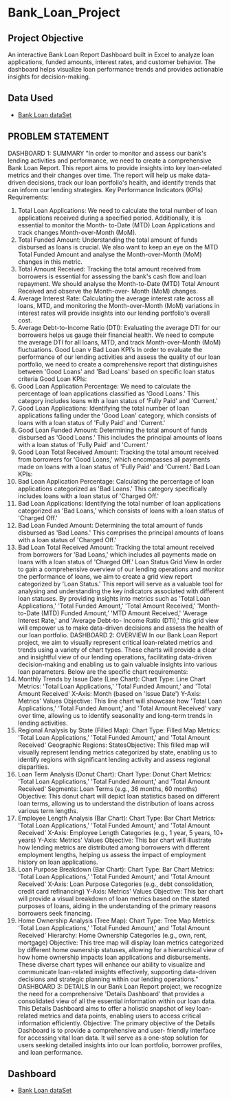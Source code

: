 # Bank_Loan_Project
## Project Objective
An interactive Bank Loan Report Dashboard built in Excel to analyze loan applications, funded amounts, interest rates, and customer behavior. The dashboard helps visualize loan performance trends and provides actionable insights for decision-making.
## Data Used
- <a href="https://github.com/aqsarehman530-commits/Bank_Loan_Project/blob/main/financial_loan%20(1).csv.xlsx">Bank Loan dataSet</a>
## PROBLEM STATEMENT
DASHBOARD 1: SUMMARY
&quot;In order to monitor and assess our bank&#39;s lending activities and performance, we need to
create a comprehensive Bank Loan Report. This report aims to provide insights into key
loan-related metrics and their changes over time. The report will help us make data-driven
decisions, track our loan portfolio&#39;s health, and identify trends that can inform our lending
strategies.
Key Performance Indicators (KPIs) Requirements:
1. Total Loan Applications: We need to calculate the total number of loan applications
received during a specified period. Additionally, it is essential to monitor the Month-
to-Date (MTD) Loan Applications and track changes Month-over-Month (MoM).
2. Total Funded Amount: Understanding the total amount of funds disbursed as loans
is crucial. We also want to keep an eye on the MTD Total Funded Amount and
analyse the Month-over-Month (MoM) changes in this metric.
3. Total Amount Received: Tracking the total amount received from borrowers is
essential for assessing the bank&#39;s cash flow and loan repayment. We should analyse
the Month-to-Date (MTD) Total Amount Received and observe the Month-over-
Month (MoM) changes.
4. Average Interest Rate: Calculating the average interest rate across all loans, MTD,
and monitoring the Month-over-Month (MoM) variations in interest rates will
provide insights into our lending portfolio&#39;s overall cost.
5. Average Debt-to-Income Ratio (DTI): Evaluating the average DTI for our borrowers
helps us gauge their financial health. We need to compute the average DTI for all
loans, MTD, and track Month-over-Month (MoM) fluctuations.
Good Loan v Bad Loan KPI’s
In order to evaluate the performance of our lending activities and assess the quality of our
loan portfolio, we need to create a comprehensive report that distinguishes between &#39;Good
Loans&#39; and &#39;Bad Loans&#39; based on specific loan status criteria
Good Loan KPIs:
1. Good Loan Application Percentage: We need to calculate the percentage of loan
applications classified as &#39;Good Loans.&#39; This category includes loans with a loan status
of &#39;Fully Paid&#39; and &#39;Current.&#39;
2. Good Loan Applications: Identifying the total number of loan applications falling
under the &#39;Good Loan&#39; category, which consists of loans with a loan status of &#39;Fully
Paid&#39; and &#39;Current.&#39;
3. Good Loan Funded Amount: Determining the total amount of funds disbursed as
&#39;Good Loans.&#39; This includes the principal amounts of loans with a loan status of &#39;Fully
Paid&#39; and &#39;Current.&#39;
4. Good Loan Total Received Amount: Tracking the total amount received from
borrowers for &#39;Good Loans,&#39; which encompasses all payments made on loans with a
loan status of &#39;Fully Paid&#39; and &#39;Current.&#39;
Bad Loan KPIs:
1. Bad Loan Application Percentage: Calculating the percentage of loan applications
categorized as &#39;Bad Loans.&#39; This category specifically includes loans with a loan status
of &#39;Charged Off.&#39;
2. Bad Loan Applications: Identifying the total number of loan applications categorized
as &#39;Bad Loans,&#39; which consists of loans with a loan status of &#39;Charged Off.&#39;
3. Bad Loan Funded Amount: Determining the total amount of funds disbursed as &#39;Bad
Loans.&#39; This comprises the principal amounts of loans with a loan status of &#39;Charged
Off.&#39;
4. Bad Loan Total Received Amount: Tracking the total amount received from
borrowers for &#39;Bad Loans,&#39; which includes all payments made on loans with a loan
status of &#39;Charged Off.&#39;
Loan Status Grid View
In order to gain a comprehensive overview of our lending operations and monitor the
performance of loans, we aim to create a grid view report categorized by &#39;Loan Status.&#39; This
report will serve as a valuable tool for analysing and understanding the key indicators
associated with different loan statuses. By providing insights into metrics such as &#39;Total Loan
Applications,&#39; &#39;Total Funded Amount,&#39; &#39;Total Amount Received,&#39; &#39;Month-to-Date (MTD)
Funded Amount,&#39; &#39;MTD Amount Received,&#39; &#39;Average Interest Rate,&#39; and &#39;Average Debt-to-
Income Ratio (DTI),&#39; this grid view will empower us to make data-driven decisions and assess
the health of our loan portfolio.
DASHBOARD 2: OVERVIEW
In our Bank Loan Report project, we aim to visually represent critical loan-related metrics
and trends using a variety of chart types. These charts will provide a clear and insightful
view of our lending operations, facilitating data-driven decision-making and enabling us to
gain valuable insights into various loan parameters. Below are the specific chart
requirements:
1. Monthly Trends by Issue Date (Line Chart):
Chart Type: Line Chart
Metrics: &#39;Total Loan Applications,&#39; &#39;Total Funded Amount,&#39; and &#39;Total Amount Received&#39;
X-Axis: Month (based on &#39;Issue Date&#39;)
Y-Axis: Metrics&#39; Values
Objective: This line chart will showcase how &#39;Total Loan Applications,&#39; &#39;Total Funded
Amount,&#39; and &#39;Total Amount Received&#39; vary over time, allowing us to identify seasonality and
long-term trends in lending activities.
2. Regional Analysis by State (Filled Map):
Chart Type: Filled Map
Metrics: &#39;Total Loan Applications,&#39; &#39;Total Funded Amount,&#39; and &#39;Total Amount Received&#39;
Geographic Regions: StatesObjective: This filled map will visually represent lending metrics categorized by state,
enabling us to identify regions with significant lending activity and assess regional
disparities.
3. Loan Term Analysis (Donut Chart):
Chart Type: Donut Chart
Metrics: &#39;Total Loan Applications,&#39; &#39;Total Funded Amount,&#39; and &#39;Total Amount Received&#39;
Segments: Loan Terms (e.g., 36 months, 60 months)
Objective: This donut chart will depict loan statistics based on different loan terms, allowing
us to understand the distribution of loans across various term lengths.
4. Employee Length Analysis (Bar Chart):
Chart Type: Bar Chart
Metrics: &#39;Total Loan Applications,&#39; &#39;Total Funded Amount,&#39; and &#39;Total Amount Received&#39;
X-Axis: Employee Length Categories (e.g., 1 year, 5 years, 10+ years)
Y-Axis: Metrics&#39; Values
Objective: This bar chart will illustrate how lending metrics are distributed among borrowers
with different employment lengths, helping us assess the impact of employment history on
loan applications.
5. Loan Purpose Breakdown (Bar Chart):
Chart Type: Bar Chart
Metrics: &#39;Total Loan Applications,&#39; &#39;Total Funded Amount,&#39; and &#39;Total Amount Received&#39;
X-Axis: Loan Purpose Categories (e.g., debt consolidation, credit card refinancing)
Y-Axis: Metrics&#39; Values
Objective: This bar chart will provide a visual breakdown of loan metrics based on the stated
purposes of loans, aiding in the understanding of the primary reasons borrowers seek
financing.
6. Home Ownership Analysis (Tree Map):
Chart Type: Tree Map
Metrics: &#39;Total Loan Applications,&#39; &#39;Total Funded Amount,&#39; and &#39;Total Amount Received&#39;
Hierarchy: Home Ownership Categories (e.g., own, rent, mortgage)
Objective: This tree map will display loan metrics categorized by different home ownership
statuses, allowing for a hierarchical view of how home ownership impacts loan applications
and disbursements.
These diverse chart types will enhance our ability to visualize and communicate loan-related
insights effectively, supporting data-driven decisions and strategic planning within our
lending operations.&quot;
DASHBOARD 3: DETAILS
In our Bank Loan Report project, we recognize the need for a comprehensive &#39;Details
Dashboard&#39; that provides a consolidated view of all the essential information within our loan
data. This Details Dashboard aims to offer a holistic snapshot of key loan-related metrics
and data points, enabling users to access critical information efficiently.
Objective:
The primary objective of the Details Dashboard is to provide a comprehensive and user-
friendly interface for accessing vital loan data. It will serve as a one-stop solution for users
seeking detailed insights into our loan portfolio, borrower profiles, and loan performance.
## Dashboard
- <a href="https://github.com/aqsarehman530-commits/Bank_Loan_Project/blob/main/2025-08-27.png">Bank Loan dataSet</a>


